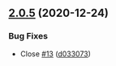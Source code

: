 <a name="2.0.5"></a>
## [2.0.5](https://github.com/windyGex/roy/compare/2.0.4...2.0.5) (2020-12-24)


### Bug Fixes

* Close [#13](https://github.com/windyGex/roy/issues/13) ([d033073](https://github.com/windyGex/roy/commit/d033073))



